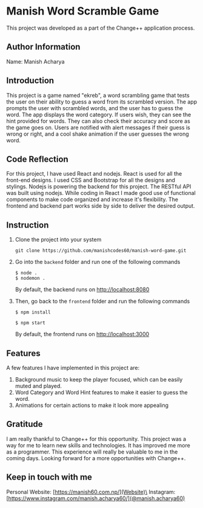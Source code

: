 # Manish Word Scramble Game

This project was developed as a part of the Change++ application process.

## Author Information

Name: Manish Acharya

## Introduction

This project is a game named "ekreb", a word scrambling game that tests the user on their ability to guess a word from its scrambled version. The app prompts the user with scrambled words, and the user has to guess the word. The app displays the word category. If users wish, they can see the hint provided for words. They can also check their accuracy and score as the game goes on. Users are notified with alert messages if their guess is wrong or right, and a cool shake animation if the user guesses the wrong word.

## Code Reflection

For this project, I have used React and nodejs. React is used for all the front-end designs. I used CSS and Bootstrap for all the designs and stylings. Nodejs is powering the backend for this project. The RESTful API was built using nodejs. While coding in React I made good use of functional components to make code organized and increase it's flexibility. The frontend and backend part works side by side to deliver the desired output. 

## Instruction

1. Clone the project into your system
   ```
   git clone https://github.com/manishcodes60/manish-word-game.git
   ```
   
2. Go into the `backend` folder and run one of the following commands
   ```
   $ node .
   $ nodemon .
   ```
   By default, the backend runs on [http://localhost:8080](http://localhost:8080)
   
4. Then, go back to the `frontend` folder and run the following commands
   ```
   $ npm install
   ```
   ```
   $ npm start
   ```
   By default, the frontend runs on [http://localhost:3000](http://localhost:3000)
   
## Features

A few features I have implemented in this project are:
1. Background music to keep the player focused, which can be easily muted and played.
2. Word Category and Word Hint features to make it easier to guess the word.
3. Animations for certain actions to make it look more appealing

## Gratitude

I am really thankful to Change++ for this opportunity. This project was a way for me to learn new skills and technologies. It has improved me more as a programmer. This experience will really be valuable to me in the coming days. Looking forward for a more opportunities with Change++.
   
## Keep in touch with me

Personal Website: [https://manish60.com.np/](Website)\
Instagram: [https://www.instagram.com/manish.acharya60/](@manish.acharya60)


